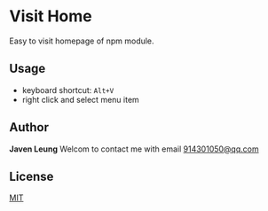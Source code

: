 # Visit Home

Easy to visit homepage of npm module.

## Usage

-   keyboard shortcut: `Alt+V`
-   right click and select menu item

## Author

<strong>Javen Leung</strong>
Welcom to contact me with email 914301050@qq.com

## License

[MIT](./LICENSE)
